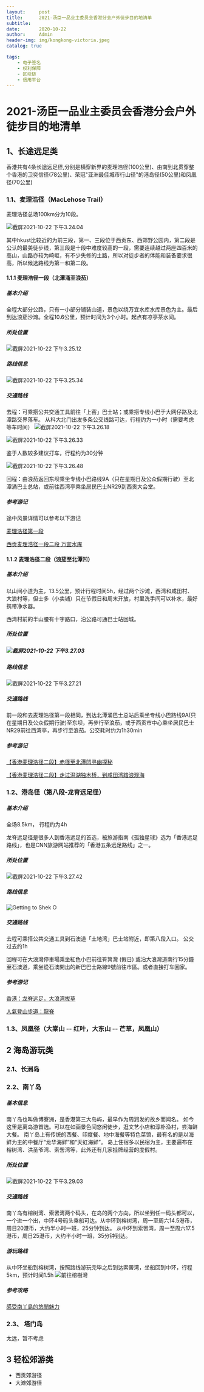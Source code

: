 ```yaml
---
layout:     post
title:      2021-汤臣一品业主委员会香港分会户外徒步目的地清单
subtitle:   
date:       2020-10-22
author:     Admin
header-img: img/kongkong-victoria.jpeg
catalog: true

tags:
    - 电子签名
    - 权利保障
    - 区块链
    - 信用平台
---
```

# 2021-汤臣一品业主委员会香港分会户外徒步目的地清单


## 1、长途远足类
香港共有4条长途远足径,分别是横穿新界的麦理浩径(100公里)、由南到北贯穿整个香港的卫奕信径(78公里)、荣冠"亚洲最佳城市行山径"的港岛径(50公里)和凤凰径(70公里)

### 1.1、麦理浩径（MacLehose Trail）
麦理浩径总场100km分为10段。

![截屏2021-10-22 下午3.24.04](https://tva1.sinaimg.cn/large/008i3skNgy1gvo49pceraj61f00u0wou02.jpg)

其中hkust比较近的为前三段，第一、三段位于西贡东、西郊野公园内，第二段是公认的最美徒步线，第三段是十段中难度较高的一段，需要连续越过两座四百米的高山，山路亦较为崎岖，有不少失修的土路，所以对徒步者的体能和装备要求很高，所以候选路线为第一和第二段。
#### 1.1.1 麦理浩径一段（北潭涌至浪茄）

##### 基本介绍
全程大部分公路，只有一小部分铺装山道，景色以绕万宜水库水库景色为主。最后到达浪茄沙滩。全程10.6公里，预计时间为3个小时。起点有凉亭茶水间。

##### 所处位置
![截屏2021-10-22 下午3.25.12](https://tva1.sinaimg.cn/large/008i3skNgy1gvo4asj2ujj61fy0u0dnm02.jpg)


##### 路线信息
![截屏2021-10-22 下午3.25.34](https://tva1.sinaimg.cn/large/008i3skNgy1gvo4b6p7s5j61cg0u0qd402.jpg)



##### 交通路线

去程：可乘搭公共交通工具前往「上窑」巴士站；或乘搭专线小巴于大网仔路及北潭路交界落车。
从科大北门出发多条公交线路可达，行程约为一小时（需要考虑等车时间）
![截屏2021-10-22 下午3.26.18](https://tva1.sinaimg.cn/large/008i3skNgy1gvo4bx13czj614k0regpv02.jpg)

![截屏2021-10-22 下午3.26.33](https://tva1.sinaimg.cn/large/008i3skNgy1gvo4c6ndwlj614e0qugrt02.jpg)

鉴于人数较多建议打车，行程约为30分钟

![截屏2021-10-22 下午3.26.48](https://tva1.sinaimg.cn/large/008i3skNgy1gvo4cfrljpj614k0sggq502.jpg)


回程：由浪茄返回东坝乘坐专线小巴路线9A（只在星期日及公众假期行驶）至北潭涌巴士总站，或前往西湾亭乘坐居民巴士NR29到西贡大会堂。

##### 参考游记
途中风景详情可以参考以下游记

[麦理浩径第一段](https://www.mafengwo.cn/i/14081889.html)

[西贡麦理浩径一段二段 万宜水库](https://www.mafengwo.cn/i/20311057.html)

#### 1.1.2 麦理浩径二段（浪茄至北潭凹）

##### 基本介绍
以山间小道为主，13.5公里，预计行程时间5h，经过两个沙滩，西湾和咸田村、大浪村等，但士多（小卖铺）只在节假日和周末开放，村里洗手间可以补水，最好携带净水器。

西湾村前的半山腰有十字路口，沿公路可通巴士站回城。

##### 所处位置

##### ![截屏2021-10-22 下午3.27.03](https://tva1.sinaimg.cn/large/008i3skNgy1gvo4cpfc17j614k0rkgs302.jpg)




##### 路线信息
![截屏2021-10-22 下午3.27.21](https://tva1.sinaimg.cn/large/008i3skNgy1gvo4d03x3aj614g0sm7dr02.jpg)



##### 交通路线
前一段和去麦理浩径第一段相同，到达北潭涌巴士总站后乘坐专线小巴路线9A(只在星期日及公众假期行驶)至东坝，再步行至浪茄，或于西贡市中心乘坐居民巴士NR29前往西湾亭，再步行至浪茄。公交耗时约为1h30min

##### 参考游记
[【香港麦理浩径二段】赤径至北潭凹寻幽探秘](https://www.mafengwo.cn/i/21583873.html)

[【香港麦理浩径二段】走过潟湖独木桥，到咸田湾踏浪观海](https://www.mafengwo.cn/i/21648355.html)


### 1.2、港岛径（第八段-龙脊远足径）
##### 基本介绍
全场8.5km， 行程约为4h

龙脊远足径是很多人到香港远足的首选，被旅游指南《孤独星球》选为「香港远足路线」，也是CNN旅游网站推荐的「香港五条远足路线」之一。

##### 所处位置
![截屏2021-10-22 下午3.27.42](https://tva1.sinaimg.cn/large/008i3skNgy1gvo4ddfukwj613c0u010x02.jpg)

##### 路线信息
![Getting to Shek O](https://tva1.sinaimg.cn/large/008i3skNgy1gvo4ebysyfj60go0nm42m02.jpg)

##### 交通路线
去程可乘搭公共交通工具到石澳道「土地湾」巴士站附近，即第八段入口。
公交过去约1h

回程可在大浪灣停車場乘坐紅色小巴前往筲箕灣 (假日) 或沿大浪灣道南行15分鐘至石澳道，乘坐從石澳開出的新巴巴士路線9號前往市區。或者直接打车回家。

##### 参考游记
[香港：龙脊远足，大浪湾拔草](http://www.mafengwo.cn/i/6756800.html)

[人氣登山步道：龍脊](https://www.discoverhongkong.com/tc/explore/great-outdoor/dragons-back.html)


### 1.3、凤凰径（大棠山 -- 红叶，大东山 -- 芒草，凤凰山）

## 2 海岛游玩类
### 2.1、长洲岛


### 2.2、南丫岛
##### 基本信息
南丫岛也叫做博寮洲，是香港第三大岛屿，最早作为周润发的故乡而闻名。
如今这里是离岛游首选。可以在如画景色间悠闲徒步，逛文艺小店和淳朴渔村，尝海鲜大餐。
南丫岛上有传统的西餐、印度餐、地中海餐等特色菜馆，最有名的是以海鲜为主的中餐厅“龙华海鲜”和“天虹海鲜”。
岛上住宿多以民宿为主，主要遍布在榕树湾、洪圣爷湾、索罟湾等，此外还有几家挂牌经营的度假村。

##### 所处位置
![截屏2021-10-22 下午3.29.03](https://tva1.sinaimg.cn/large/008i3skNgy1gvo4es0ylzj613y0u0n3w02.jpg)

##### 交通路线
南丫岛有榕树湾、索罟湾两个码头，在岛的两个方向，所以坐到任一码头都可以，一个进一个出，中环4号码头乘船可达。从中环到榕树湾，周一至周六14.5港币，周日20港币，大约半小时一班，25分钟到达。
从中环到索罟湾，周一至周六17.5港币，周日25港币，大约半小时一班，35分钟到达。

##### 游玩路线
从中环坐船到榕树湾，按照路线游玩完毕之后到达索罟湾，坐船回到中环，行程5km，预计时间1.5h
![前往榕樹灣](https://tva1.sinaimg.cn/large/008i3skNgy1gvo4fa6abgj60go0nm78802.jpg)

##### 参考攻略
[感受南丫島的悠閒魅力](https://www.discoverhongkong.com/tc/explore/great-outdoor/lamma-island.html)

### 2.3、 塔门岛
太远，暂不考虑

## 3 轻松郊游类

* 西贡郊游径
* 大滩郊游径